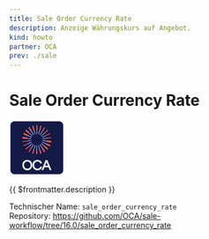 ```yaml
---
title: Sale Order Currency Rate
description: Anzeige Währungskurs auf Angebot.
kind: howto
partner: OCA
prev: ./sale
---
```

# Sale Order Currency Rate
![icon_oca_app](attachments/icon_oca_app.png)

{{ $frontmatter.description }}

Technischer Name: `sale_order_currency_rate`\
Repository: <https://github.com/OCA/sale-workflow/tree/16.0/sale_order_currency_rate>

